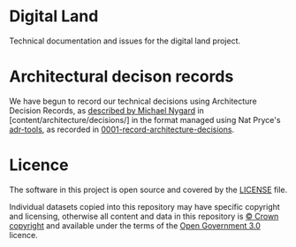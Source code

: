 # Digital Land

Technical documentation and issues for the digital land project.

# Architectural decison records

We have begun to record our technical decisions using Architecture Decision Records, as [described by Michael Nygard](http://thinkrelevance.com/blog/2011/11/15/documenting-architecture-decisions) in [content/architecture/decisions/] in the format managed using Nat Pryce's [adr-tools](https://github.com/npryce/adr-tools), as recorded in [0001-record-architecture-decisions](content/architecture/decisions/0001-record-architecture-decisions.md).

# Licence

The software in this project is open source and covered by the [LICENSE](LICENSE) file.

Individual datasets copied into this repository may have specific copyright and licensing, otherwise all content and data in this repository is [© Crown copyright](http://www.nationalarchives.gov.uk/information-management/re-using-public-sector-information/copyright-and-re-use/crown-copyright/) and available under the terms of the [Open Government 3.0](https://www.nationalarchives.gov.uk/doc/open-government-licence/version/3/) licence.
